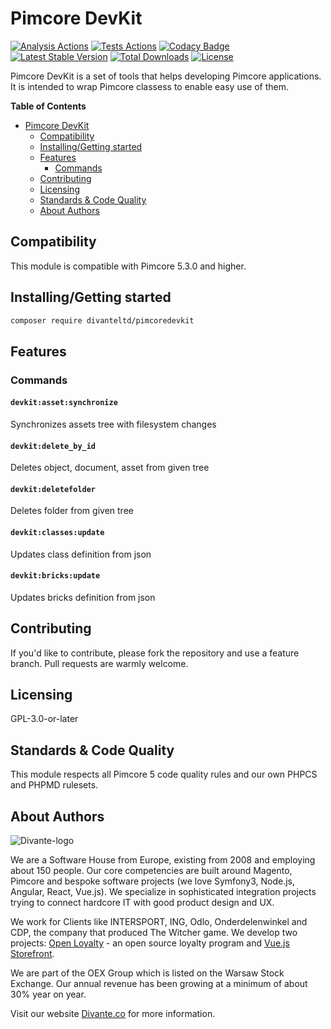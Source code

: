 # Pimcore DevKit
[![Analysis Actions](https://github.com/DivanteLtd/pimcore-pimcoredevkit/workflows/Analysis/badge.svg?branch=master)](https://github.com/DivanteLtd/pimcore-pimcoredevkit/actions)
[![Tests Actions](https://github.com/DivanteLtd/pimcore-pimcoredevkit/workflows/Tests/badge.svg?branch=master)](https://github.com/DivanteLtd/pimcore-pimcoredevkit/actions)
[![Codacy Badge](https://api.codacy.com/project/badge/Grade/867f5904381d4e3a86bf33f2b5a99401)](https://www.codacy.com/app/Divante/pimcore-devkit?utm_source=github.com&amp;utm_medium=referral&amp;utm_content=DivanteLtd/pimcore-devkit&amp;utm_campaign=Badge_Grade)
[![Latest Stable Version](https://poser.pugx.org/divanteltd/pimcoredevkit/v/stable)](https://packagist.org/packages/divanteltd/pimcoredevkit)
[![Total Downloads](https://poser.pugx.org/divanteltd/pimcoredevkit/downloads)](https://packagist.org/packages/divanteltd/pimcoredevkit)
[![License](https://poser.pugx.org/divanteltd/pimcoredevkit/license)](https://packagist.org/packages/divanteltd/pimcoredevkit)

Pimcore DevKit is a set of tools that helps developing Pimcore applications. It is intended to wrap Pimcore classess 
to enable easy use of them.

**Table of Contents**

- [Pimcore DevKit](#pimcore-devkit)
	- [Compatibility](#compatibility)
	- [Installing/Getting started](#installinggetting-started)
	- [Features](#features)
		- [Commands](#commands)
	- [Contributing](#contributing)
	- [Licensing](#licensing)
	- [Standards & Code Quality](#standards--code-quality)
	- [About Authors](#about-authors)

## Compatibility

This module is compatible with Pimcore 5.3.0 and higher.

## Installing/Getting started

```bash
composer require divanteltd/pimcoredevkit
```

## Features

### Commands

#### `devkit:asset:synchronize`

Synchronizes assets tree with filesystem changes

#### `devkit:delete_by_id`

Deletes object, document, asset from given tree

#### `devkit:deletefolder`

Deletes folder from given tree

#### `devkit:classes:update`

Updates class definition from json

#### `devkit:bricks:update`

Updates bricks definition from json

## Contributing

If you'd like to contribute, please fork the repository and use a feature branch. Pull requests are warmly welcome.

## Licensing

GPL-3.0-or-later

## Standards & Code Quality

This module respects all Pimcore 5 code quality rules and our own PHPCS and PHPMD rulesets.

## About Authors

![Divante-logo](http://divante.com/logo-HG.png "Divante")

We are a Software House from Europe, existing from 2008 and employing about 150 people. Our core competencies are 
built around Magento, Pimcore and bespoke software projects (we love Symfony3, Node.js, Angular, React, Vue.js). 
We specialize in sophisticated integration projects trying to connect hardcore IT with good product design and UX.

We work for Clients like INTERSPORT, ING, Odlo, Onderdelenwinkel and CDP, the company that produced The Witcher game. 
We develop two projects: [Open Loyalty](http://www.openloyalty.io/ "Open Loyalty") - an open source loyalty program 
and [Vue.js Storefront](https://github.com/DivanteLtd/vue-storefront "Vue.js Storefront").

We are part of the OEX Group which is listed on the Warsaw Stock Exchange. Our annual revenue has been growing at a 
minimum of about 30% year on year.

Visit our website [Divante.co](https://divante.com/ "Divante.com") for more information.
